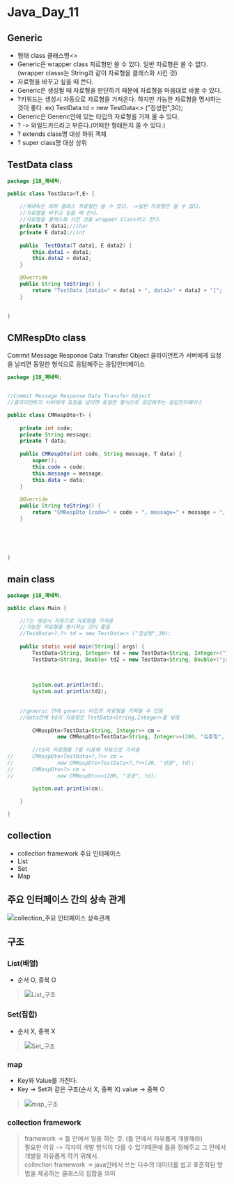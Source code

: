 # Java_Day_11

## Generic
- 형태 class 클래스명<>
- Generic은 wrapper class 자료형만 쓸 수 있다. 일반 자료형은 쓸 수 없다.(wrapper classs는 String과 같이 자료형을 클래스화 시킨 것)
- 자료형을 바꾸고 싶을 때 쓴다.
- Generic은 생성될 때 자료형을 판단하기 때문에 자료형을 마음대로 바꿀 수 있다.
- ?키워드는 생성시 자동으로 자료형을 가져온다. 하지만 가능한 자료형을 명시하는 것이 좋다. ex) TestData<?,?> td = new TestData<> ("정성현",30);
- Generic은 Generic안에 있는 타입의 자료형을 가져 올 수 있다.
- ? -> 와일드카드라고 부른다.(어떠한 형태든지 쓸 수 있다.)
- ? extends class명 대상 하위 객체
- ? super class명 대상 상위 

## TestData class

```java
package j18_제네릭;

public class TestData<T,E> {
	
	//제네릭은 래퍼 클래스 자료형만 쓸 수 있다. ->일반 자료형은 쓸 수 없다.
	//자료형을 바꾸고 싶을 때 쓴다.
	//자료형을 클래스화 시킨 것을 wrapper Class라고 한다.
	private T data1;//char
	private E data2;//int
	
	public  TestData(T data1, E data2) {
		this.data1 = data1;
		this.data2 = data2;
	}

	@Override
	public String toString() {
		return "TestData [data1=" + data1 + ", data2=" + data2 + "]";
	}
	

}

```

## CMRespDto class

Commit Message Response Data Transfer Object
클라이언트가 서버에게 요청을 날리면 동일한 형식으로 응답해주는 응답인터페이스

```java
package j18_제네릭;


//Commit Message Response Data Transfer Object
//클라이언트가 서버에게 요청을 날리면 동일한 형식으로 응답해주는 응답인터페이스

public class CMRespDto<T> {
	
	private int code;
	private String message;
	private T data;
	
	public CMRespDto(int code, String message, T data) {
		super();
		this.code = code;
		this.message = message;
		this.data = data;
	}
	
	@Override
	public String toString() {
		return "CMRespDto [code=" + code + ", message=" + message + ", data=" + data + "]";
	}
	
	
	
	
	
}

```

## main class

``` java
package j18_제네릭;

public class Main {

	//?는 생성시 자동으로 자료형을 가져옴
	//가능한 자료형을 명시하는 것이 좋음
	//TestData<?,?> td = new TestData<> ("정성현",30);
	
	public static void main(String[] args) {
		TestData<String, Integer> td = new TestData<String, Integer>("jsh", 100);
		TestData<String, Double> td2 = new TestData<String, Double>("jsh", 100.05);// 제네릭은 생성될 때 타입을 결정한다.

		
		
		System.out.println(td);
		System.out.println(td2);
		
		
	//generic 안에 generic 타입의 자료형을 가져올 수 있음
	//data안에 td의 자료형인 TestData<String,Integer>를 넣음
		
		CMRespDto<TestData<String, Integer>> cm = 
				new CMRespDto<TestData<String, Integer>>(200, "김준일", td);
	
		//td의 자료형을 ?을 이용해 자동으로 가져옴
//		CMRespDto<TestData<?,?>> cm =
//				new CMRespDto<TestData<?,?>>(20, "성공", td);
//		CMRespDto<?> cm =
//				new CMRespDto<>(200, "성공", td);

		System.out.println(cm);
		
	}

}

```
## collection 

- collection framework 주요 인터페이스
- List
- Set
- Map

## 주요 인터페이스 간의 상속 관계
![collection_주요 인터페이스 상속관계](https://user-images.githubusercontent.com/51119920/212228854-a25b374f-4073-489d-b310-86cc9a6b7f48.png)

## 구조
### List(배열)  
 - 순서 O, 중복 O  

>![List_구조](https://user-images.githubusercontent.com/51119920/212241237-e357c0d9-12e7-4820-9dc5-e310a25033c1.png)


### Set(집합) 
 - 순서 X, 중복 X  
>![Set_구조](https://user-images.githubusercontent.com/51119920/212241276-56680343-bc1d-4464-be4b-0b3150e400a0.png)


### map   
 - Key와 Value를 가진다.
 - Key -> Set과 같은 구조(순서 X, 중복 X) value -> 중복 O
>![map_구조](https://user-images.githubusercontent.com/51119920/212241391-9aab3b91-1efb-47c8-b63c-b0cc3a66c6f9.png)

### collection framework

> framework -> 틀 안에서 일을 하는 것. (틀 안에서 자유롭게 개발해라)  
필요한 이유 -> 각자의 개발 방식이 다를 수 있기때문에 틀을 정해주고 그 안에서 개발을 자유롭게 하기 위해서.  
collection framework -> java안에서 쓰는 다수의 데이터를 쉽고 표준화된 방법을 제공하는 클래스의 집합을 의미  



